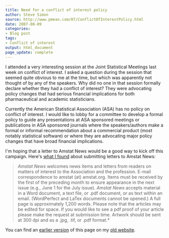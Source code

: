 ```yaml
---
title: Need for a conflict of interest policy
author: Steve Simon
source: http://www.pmean.com/07/ConflictOfInterestPolicy.html
date: 2007-08-09
categories:
- Blog post
tags:
- Conflict of interest
output: html_document
page_update: complete
---
```


I attended a very interesting session at the Joint Statistical Meetings last week on conflict of interest. I asked a question during the session that seemed quite obvious to me at the time, but which was apparently not thought of by any of the speakers. Why did no one in that session formally declare whether they had a conflict of interest? They were advocating policy changes that had serious financial implications for both pharmaceutical and academic statisticians.

Currently the American Statistical Association (ASA) has no policy on conflict of interest. I would like to lobby for a committee to develop a formal policy to guide any presentations at ASA sponsored meetings or publications in ASA sponsored journals where the speakers/authors make a formal or informal recommendation about a commercial product (most notably statistical software) or where they are advocating major policy changes that have broad financial implications.

I'm hoping that a letter to Amstat News would be a good way to kick off this campaign. Here's [what I found][ams1] about submitting letters to Amstat News:

> *Amstat News* welcomes news items and letters from readers on matters of interest to the Association and the profession. E-mail correspondence to amstat (at) amstat.org. Items must be received by the first of the preceding month to ensure appearance in the next issue (e.g., June 1 for the July issue). *Amstat News* accepts material in a Word document, a text file, or .pdf document, or as text within an email. (WordPerfect and LaTex documents cannot be opened.) A full page is approximately 1,200 words. Please note that the articles may be edited for space. If you would like to see a pdf proof of your article please make the request at submission time. Artwork should be sent at 300 dpi and as a .jpg, .tif, or .pdf format.*

You can find an [earlier version][sim1] of this page on my [old website][sim2].

[sim1]: http://www.pmean.com/07/ConflictOfInterestPolicy.html
[sim2]: http://www.pmean.com

[ams1]: https://magazine.amstat.org/about/submission-instructions/